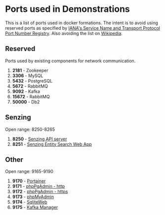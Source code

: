 # Ports used in Demonstrations

This is a list of ports used in docker formations.
The intent is to avoid using reserved ports as specified by
[IANA's Service Name and Transport Protocol Port Number Registry](http://www.iana.org/assignments/service-names-port-numbers/service-names-port-numbers.txt).
Also avoiding the list on [Wikipedia](https://en.wikipedia.org/wiki/List_of_TCP_and_UDP_port_numbers).

## Reserved

Ports used by existing components for network communication.

1. **2181** - Zookeeper
1. **3306** - MySQL
1. **5432** - PostgreSQL
1. **5672** - RabbitMQ
1. **9092** - Kafka
1. **15672** - RabbitMQ
1. **50000** - Db2

## Senzing

Open range: 8250-8265

1. **8250** - [Senzing API server](https://github.com/Senzing/senzing-api-server)
1. **8251** - [Senzing Entity Search Web App](https://github.com/Senzing/entity-search-web-app)

## Other

Open range: 9165-9190

1. **9170** - [Portainer](https://www.portainer.io/)
1. **9171** - [phpPgAdmin - http](http://phppgadmin.sourceforge.net/doku.php)
1. **9172** - [phpPgAdmin - https](http://phppgadmin.sourceforge.net/doku.php)
1. **9173** - [phpMyAdmin](https://www.phpmyadmin.net/)
1. **9174** - [SqliteWeb](https://github.com/coleifer/sqlite-web)
1. **9175** - [Kafka Manager](https://github.com/yahoo/kafka-manager)
